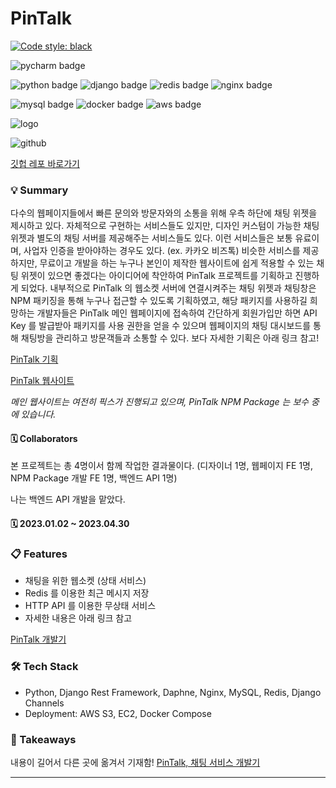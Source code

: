 # PinTalk

[![Code style: black](https://img.shields.io/badge/code%20style-black-000000.svg)](https://github.com/psf/black)

![pycharm badge](https://img.shields.io/badge/PyCharm-000000?style=flat-square&logo=PyCharm&logoColor=white)

![python badge](https://img.shields.io/badge/Python-3776AB?style=flat-square&logo=Python&logoColor=white)
![django badge](https://img.shields.io/badge/Django-092E20?style=flat-square&logo=Django&logoColor=white)
![redis badge](https://img.shields.io/badge/Gunicorn-499848?style=flat-square&logo=Gunicorn&logoColor=white)
![nginx badge](https://img.shields.io/badge/NGINX-009639?style=flat-square&logo=NGINX&logoColor=white)

![mysql badge](https://img.shields.io/badge/MySQL-4479A1?style=flat-square&logo=MySQL&logoColor=white)
![docker badge](https://img.shields.io/badge/Docker-2496ED?style=flat-square&logo=Docker&logoColor=white)
![aws badge](https://img.shields.io/badge/AWS-232f3e?style=flat-square&logo=amazon-aws&logoColor=white)

![logo](https://github.com/EarthlyZ9/projects/assets/89679621/2412b186-57f8-4456-93ad-345ec1605f70)

![github](https://img.shields.io/badge/GitHub-181717?style=for-the-badge&logo=GitHub&logoColor=white)

[깃헙 레포 바로가기](https://github.com/PI304/PinTalk-API)



### 💡 Summary
다수의 웹페이지들에서 빠른 문의와 방문자와의 소통을 위해 우측 하단에 채팅 위젯을 제시하고 있다.
자체적으로 구현하는 서비스들도 있지만, 디자인 커스텀이 가능한 채팅 위젯과 별도의 채팅 서버를 제공해주는 서비스들도 있다.
이런 서비스들은 보통 유료이며, 사업자 인증을 받아야하는 경우도 있다. (ex. 카카오 비즈톡) 비슷한 서비스를 제공하지만,
무료이고 개발을 하는 누구나 본인이 제작한 웹사이트에 쉽게 적용할 수 있는 채팅 위젯이 있으면 좋겠다는 아이디어에 착안하여 
PinTalk 프로젝트를 기획하고 진행하게 되었다. 
내부적으로 PinTalk 의 웹소켓 서버에 연결시켜주는 채팅 위젯과 채팅창은 NPM 패키징을 통해 누구나 접근할 수 있도록 기획하였고, 
해당 패키지를 사용하길 희망하는 개발자들은 PinTalk 메인 웹페이지에 접속하여 간단하게 회원가입만 하면 API Key 를 발급받아
패키지를 사용 권한을 얻을 수 있으며 웹페이지의 채팅 대시보드를 통해 채팅방을 관리하고 방문객들과 소통할 수 있다.
보다 자세한 기획은 아래 링크 참고!

[PinTalk 기획](https://earthlyz9-dev.oopy.io/django/chat-service)


[PinTalk 웹사이트](https://pintalk.app)


*메인 웹사이트는 여전히 픽스가 진행되고 있으며, PinTalk NPM Package 는 보수 중에 있습니다.*


#### 🗓 Collaborators
본 프로젝트는 총 4명이서 함께 작업한 결과물이다. (디자이너 1명, 웹페이지 FE 1명, NPM Package 개발 FE 1명, 백엔드 API 1명)

나는 백엔드 API 개발을 맡았다.


#### 🗓 2023.01.02 ~ 2023.04.30

### 📋 Features
* 채팅을 위한 웹소켓 (상태 서비스)
* Redis 를 이용한 최근 메시지 저장
* HTTP API 를 이용한 무상태 서비스
* 자세한 내용은 아래 링크 참고

[PinTalk 개발기](https://earthlyz9-dev.oopy.io/django/chat-service)


### 🛠 Tech Stack
* Python, Django Rest Framework, Daphne, Nginx, MySQL, Redis, Django Channels
* Deployment: AWS S3, EC2, Docker Compose


### 📌 Takeaways
내용이 길어서 다른 곳에 옮겨서 기재함!
[PinTalk, 채팅 서비스 개발기](https://earthlyz9-dev.oopy.io/thoughts/pintalk)

***
